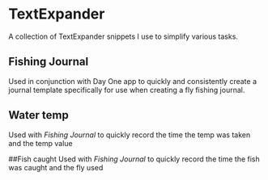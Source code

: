 TextExpander
============

A collection of TextExpander snippets I use to simplify various tasks.  

## Fishing Journal
Used in conjunction with Day One app to quickly and consistently create a journal template specifically for use when creating a fly fishing journal.

## Water temp
Used with *Fishing Journal* to quickly record the time the temp was taken and the temp value

##Fish caught
Used with *Fishing Journal* to quickly record the time the fish was caught and the fly used
